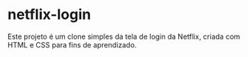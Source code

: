 # netflix-login
Este projeto é um clone simples da tela de login da Netflix, criada com HTML e CSS para fins de aprendizado.
